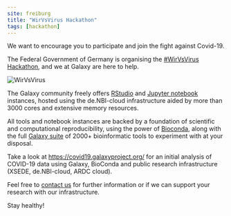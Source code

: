 ```yaml
---
site: freiburg
title: "WirVsVirus Hackathon"
tags: [hackathon]
---
```


We want to encourage you to participate and join the fight against Covid-19.

The Federal Government of Germany is organising the [#WirVsVirus Hackathon](https://wirvsvirushackathon.org/), and we at Galaxy are here to help.

![WirVsVirus](https://wirvsvirushackathon.org/wp-content/uploads/2020/03/12-scaled.jpg)

The Galaxy community freely offers [RStudio](https://galaxyproject.github.io/training-material/topics/galaxy-ui/tutorials/rstudio/tutorial.html) and [Jupyter notebook](https://galaxyproject.github.io/training-material/topics/galaxy-ui/tutorials/galaxy-intro-jupyter/tutorial.html) instances, hosted using the de.NBI-cloud infrastructure aided by more than 3000 cores and extensive memory resources.

All tools and notebook instances are backed by a foundation of scientific and computational reproducibility, using the power of [Bioconda](https://bioconda.github.io/), along with the full [Galaxy suite](https://usegalaxy.eu) of 2000+ bioinformatic tools to experiment with at your disposal.

Take a look at https://covid19.galaxyproject.org/ for an initial analysis of COVID-19 data using Galaxy, BioConda and public research infrastructure (XSEDE, de.NBI-cloud, ARDC cloud).

Feel free to [contact us](galaxy@informatik.uni-freiburg.de) for further information or if we can support your research with our infrastructure.

Stay healthy!
